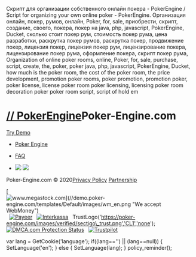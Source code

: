 Скрипт для организации собственного онлайн покера - PokerEngine / Script for organizing your own online poker - PokerEngine. Организация онлайн, покер, румов, онлайн, Poker, for, sale, приобрести, скрипт, создание, своего, покера, покер на java, php, javascript, PokerEngine, Ducket, сколько стоит покер рум, стоимость покер рума, цена разработки, раскрутка покер румов, раскрутка покер, продвижение покер, лицензия покер, лицензия покер рум, лицензирование покера, лицензирование покер рума, оформление покера, скрипт покер рума, Organization of online poker rooms, online, Poker, for, sale, purchase, script, create, the, poker, poker java, php, javascript, PokerEngine, Ducket, how much is the poker room, the cost of the poker room, the price development, promotion poker rooms, poker promotion, promotion poker, poker license, license poker room poker licensing, licensing poker room decoration poker poker room script, script of hold em

[// PokerEngine](https://poker-engine.com/)**Poker-Engine.com**
===============================================================

[Try Demo](https://demo.poker-engine.com/)

*   [Poker Engine](https://poker-engine.com/)

*   [FAQ](https://poker-engine.com/faq)

*   ![](https://poker-engine.com/images/flags/en.png) ![](https://poker-engine.com/images/flags/ru.png)

  

Poker-Engine.com © 2020[Privacy Policy](https://poker-engine.com/privacy) [Partnership](https://poker-engine.com/partnership)  
  

[![www.megastock.com](//demo.poker-engine.com/templates/Default/images/wm_en.png "We accept WebMoney")](https://www.megastock.com/)   [![Payeer](https://poker-engine.com/images/verified/payeer_mc_v.png "Receiving payments via Payeer")](https://payeer.com/)   [![Interkassa](https://poker-engine.com/images/verified/interkassa.png "Receiving payments via InterKassa")](https://www.interkassa.com/)    TrustLogo('https://poker-engine.com/images/verified/sectigo\_trust.png','CL1','none');  [![DMCA.com Protection Status](https://poker-engine.com/images/verified/dmca-badge-w150-5x1-11.png)](https://www.dmca.com/Protection/Status.aspx?ID=6cf0001e-0a15-4fa8-bf5e-e1aed4d405ef "DMCA.com Protection Status")    [![Trustpilot](https://poker-engine.com/images/verified/trust.png "Review us on Trustpilot")](https://www.trustpilot.com/evaluate/poker-engine.com?utm_medium=trustbox&utm_source=TrustBoxReviewCollector)

var lang = GetCookie('language'); if((lang=='') || (lang==null)) { SetLanguage('en'); } else { SetLanguage(lang); } policy\_reminder();